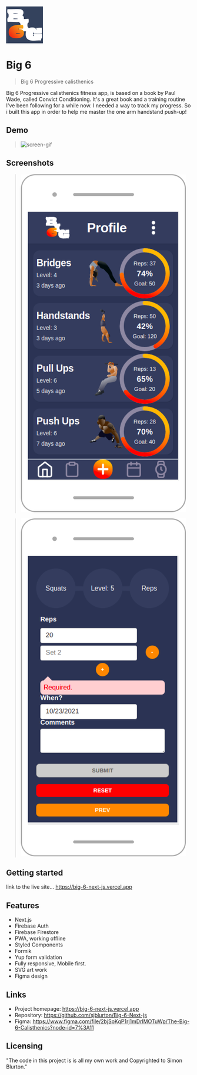 ![logo](https://github.com/sjblurton/Big-6-Next-js/blob/main/assets/readme/logo.png)

# Big 6

> Big 6 Progressive calisthenics

Big 6 Progressive calisthenics fitness app, is based on a book by Paul Wade, called Convict Conditioning. It's a great book and a training routine I've been following for a while now. I needed a way to track my progress. So i built this app in order to help me master the one arm handstand push-up!

## Demo

> ![screen-gif](https://github.com/sjblurton/Big-6-Next-js/blob/main/assets/readme/demo.giff)

## Screenshots

> ![Mobile-Hero-Screenshot](https://github.com/sjblurton/Big-6-Next-js/blob/main/assets/readme/Android.png)

> ![Mobile-Form-Screenshot](https://github.com/sjblurton/Big-6-Next-js/blob/main/assets/readme/form.png)

## Getting started

link to the live site... https://big-6-next-js.vercel.app

## Features

- Next.js
- Firebase Auth
- Firebase Firestore
- PWA, working offline
- Styled Components
- Formik
- Yup form validation
- Fully responsive, Mobile first.
- SVG art work
- Figma design

## Links

- Project homepage: https://big-6-next-js.vercel.app
- Repository: https://github.com/sjblurton/Big-6-Next-js
- Figma: https://www.figma.com/file/2bjSoKqP1rj1mDrlMOTuWp/The-Big-6-Calisthenics?node-id=7%3A11

## Licensing

"The code in this project is is all my own work and Copyrighted to Simon Blurton."

